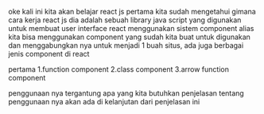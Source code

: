 oke kali ini kita akan belajar react js 
pertama kita sudah mengetahui gimana cara kerja react js 
dia adalah sebuah library java script yang digunakan untuk membuat user interface
react menggunakan sistem component alias kita bisa menggunakan component yang sudah kita buat untuk digunakan
dan menggabungkan nya untuk menjadi 1 buah situs, ada juga berbagai jenis component di react 

pertama 
1.function component 
2.class component 
3.arrow function component 

penggunaan nya tergantung apa yang kita butuhkan 
penjelasan tentang penggunaan nya akan ada di kelanjutan dari penjelasan ini 

